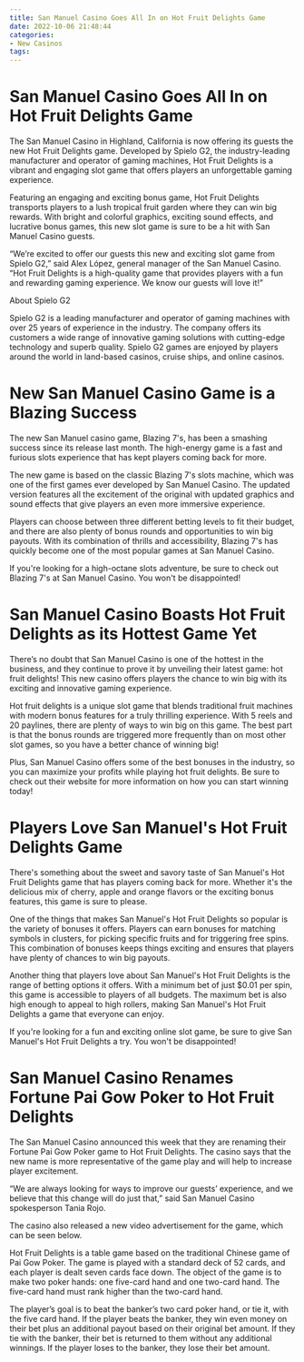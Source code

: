 ```yaml
---
title: San Manuel Casino Goes All In on Hot Fruit Delights Game
date: 2022-10-06 21:48:44
categories:
- New Casinos
tags:
---
```



#  San Manuel Casino Goes All In on Hot Fruit Delights Game

The San Manuel Casino in Highland, California is now offering its guests the new Hot Fruit Delights game. Developed by Spielo G2, the industry-leading manufacturer and operator of gaming machines, Hot Fruit Delights is a vibrant and engaging slot game that offers players an unforgettable gaming experience.

Featuring an engaging and exciting bonus game, Hot Fruit Delights transports players to a lush tropical fruit garden where they can win big rewards. With bright and colorful graphics, exciting sound effects, and lucrative bonus games, this new slot game is sure to be a hit with San Manuel Casino guests.

“We’re excited to offer our guests this new and exciting slot game from Spielo G2,” said Alex López, general manager of the San Manuel Casino. “Hot Fruit Delights is a high-quality game that provides players with a fun and rewarding gaming experience. We know our guests will love it!”

About Spielo G2

Spielo G2 is a leading manufacturer and operator of gaming machines with over 25 years of experience in the industry. The company offers its customers a wide range of innovative gaming solutions with cutting-edge technology and superb quality. Spielo G2 games are enjoyed by players around the world in land-based casinos, cruise ships, and online casinos.

#  New San Manuel Casino Game is a Blazing Success

The new San Manuel casino game, Blazing 7's, has been a smashing success since its release last month. The high-energy game is a fast and furious slots experience that has kept players coming back for more.

The new game is based on the classic Blazing 7's slots machine, which was one of the first games ever developed by San Manuel Casino. The updated version features all the excitement of the original with updated graphics and sound effects that give players an even more immersive experience.

Players can choose between three different betting levels to fit their budget, and there are also plenty of bonus rounds and opportunities to win big payouts. With its combination of thrills and accessibility, Blazing 7's has quickly become one of the most popular games at San Manuel Casino.

If you're looking for a high-octane slots adventure, be sure to check out Blazing 7's at San Manuel Casino. You won't be disappointed!

#  San Manuel Casino Boasts Hot Fruit Delights as its Hottest Game Yet

There’s no doubt that San Manuel Casino is one of the hottest in the business, and they continue to prove it by unveiling their latest game: hot fruit delights! This new casino offers players the chance to win big with its exciting and innovative gaming experience.

Hot fruit delights is a unique slot game that blends traditional fruit machines with modern bonus features for a truly thrilling experience. With 5 reels and 20 paylines, there are plenty of ways to win big on this game. The best part is that the bonus rounds are triggered more frequently than on most other slot games, so you have a better chance of winning big!

Plus, San Manuel Casino offers some of the best bonuses in the industry, so you can maximize your profits while playing hot fruit delights. Be sure to check out their website for more information on how you can start winning today!

#  Players Love San Manuel's Hot Fruit Delights Game

There's something about the sweet and savory taste of San Manuel's Hot Fruit Delights game that has players coming back for more. Whether it's the delicious mix of cherry, apple and orange flavors or the exciting bonus features, this game is sure to please.

One of the things that makes San Manuel's Hot Fruit Delights so popular is the variety of bonuses it offers. Players can earn bonuses for matching symbols in clusters, for picking specific fruits and for triggering free spins. This combination of bonuses keeps things exciting and ensures that players have plenty of chances to win big payouts.

Another thing that players love about San Manuel's Hot Fruit Delights is the range of betting options it offers. With a minimum bet of just $0.01 per spin, this game is accessible to players of all budgets. The maximum bet is also high enough to appeal to high rollers, making San Manuel's Hot Fruit Delights a game that everyone can enjoy.

If you're looking for a fun and exciting online slot game, be sure to give San Manuel's Hot Fruit Delights a try. You won't be disappointed!

#  San Manuel Casino Renames Fortune Pai Gow Poker to Hot Fruit Delights

The San Manuel Casino announced this week that they are renaming their Fortune Pai Gow Poker game to Hot Fruit Delights. The casino says that the new name is more representative of the game play and will help to increase player excitement.

“We are always looking for ways to improve our guests’ experience, and we believe that this change will do just that,” said San Manuel Casino spokesperson Tania Rojo.

The casino also released a new video advertisement for the game, which can be seen below.

Hot Fruit Delights is a table game based on the traditional Chinese game of Pai Gow Poker. The game is played with a standard deck of 52 cards, and each player is dealt seven cards face down. The object of the game is to make two poker hands: one five-card hand and one two-card hand. The five-card hand must rank higher than the two-card hand.

The player’s goal is to beat the banker’s two card poker hand, or tie it, with the five card hand. If the player beats the banker, they win even money on their bet plus an additional payout based on their original bet amount. If they tie with the banker, their bet is returned to them without any additional winnings. If the player loses to the banker, they lose their bet amount.